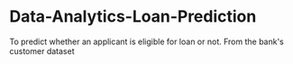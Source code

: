 # Data-Analytics-Loan-Prediction
To predict whether an applicant is eligible for loan or not. From the bank's customer dataset
